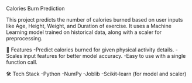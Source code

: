 Calories Burn Prediction

This project predicts the number of calories burned based on user inputs like Age, Height, Weight, and Duration of exercise.
It uses a Machine Learning model trained on historical data, along with a scaler for preprocessing.

🚀 Features
-Predict calories burned for given physical activity details.
-Scales input features for better model accuracy.
-Easy to use with a single function call.

🛠️ Tech Stack
-Python
-NumPy
-Joblib
-Scikit-learn (for model and scaler)
